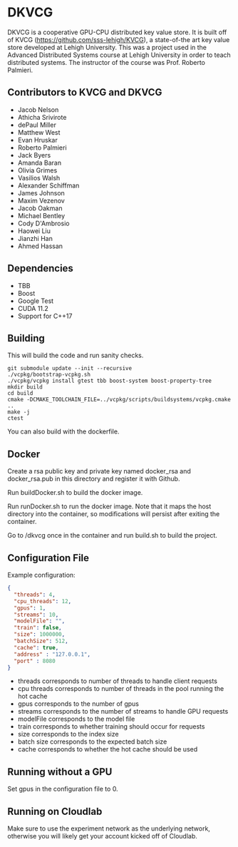 # DKVCG

DKVCG is a cooperative GPU-CPU distributed key value store. 
It is built off of KVCG (https://github.com/sss-lehigh/KVCG), a state-of-the art key value store developed at Lehigh University. 
This was a project used in the Advanced Distributed Systems course at Lehigh University in order to teach distributed systems.
The instructor of the course was Prof. Roberto Palmieri.

## Contributors to KVCG and DKVCG

- Jacob Nelson
- Athicha Srivirote
- dePaul Miller
- Matthew West
- Evan Hruskar
- Roberto Palmieri
- Jack Byers
- Amanda Baran
- Olivia Grimes
- Vasilios Walsh
- Alexander Schiffman
- James Johnson
- Maxim Vezenov
- Jacob Oakman
- Michael Bentley
- Cody D'Ambrosio
- Haowei Liu
- Jianzhi Han
- Ahmed Hassan

## Dependencies

- TBB
- Boost
- Google Test
- CUDA 11.2
- Support for C++17

## Building

This will build the code and run sanity checks.

```shell
git submodule update --init --recursive
./vcpkg/bootstrap-vcpkg.sh
./vcpkg/vcpkg install gtest tbb boost-system boost-property-tree
mkdir build
cd build
cmake -DCMAKE_TOOLCHAIN_FILE=../vcpkg/scripts/buildsystems/vcpkg.cmake ..
make -j
ctest
```

You can also build with the dockerfile.

## Docker

Create a rsa public key and private key named docker_rsa and docker_rsa.pub in this directory and 
register it with Github.

Run buildDocker.sh to build the docker image.

Run runDocker.sh to run the docker image. Note that it maps the host directory into the container, 
so modifications will persist after exiting the container.

Go to /dkvcg once in the container and run build.sh to build the project.

## Configuration File

Example configuration:

```json
{
  "threads": 4,
  "cpu_threads": 12,
  "gpus": 1,
  "streams": 10,
  "modelFile": "",
  "train": false,
  "size": 1000000,
  "batchSize": 512,
  "cache": true,
  "address" : "127.0.0.1",
  "port" : 8080
}
```

- threads corresponds to number of threads to handle client requests
- cpu threads corresponds to number of threads in the pool running the hot cache
- gpus corresponds to the number of gpus
- streams corresponds to the number of streams to handle GPU requests
- modelFile corresponds to the model file
- train corresponds to whether training should occur for requests
- size corresponds to the index size
- batch size corresponds to the expected batch size
- cache corresponds to whether the hot cache should be used

## Running without a GPU

Set gpus in the configuration file to 0.

## Running on Cloudlab

Make sure to use the experiment network as the underlying network, otherwise you will likely get 
your account kicked off of Cloudlab.
